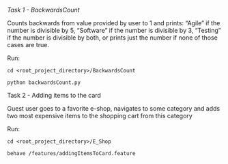 _Task 1 - BackwardsCount_

Counts backwards from value provided by user to 1 and prints: “Agile” if the number is divisible by 5, “Software” if the
number is divisible by 3, “Testing” if the number is divisible by both,
or prints just the number if none of those cases are true.

Run:

`cd <root_project_directory>/BackwardsCount`

`python backwardsCount.py`



Task 2 - Adding items to the card

Guest user goes to a favorite e-shop, navigates to some category and adds two
  most expensive items to the shopping cart from this category

Run:

`cd <root_project_directory>/E_Shop`

`behave /features/addingItemsToCard.feature`

